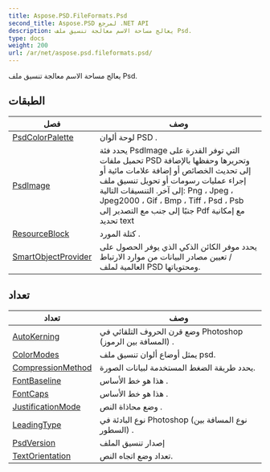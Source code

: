 ```yaml
---
title: Aspose.PSD.FileFormats.Psd
second_title: Aspose.PSD لمرجع .NET API
description: يعالج مساحة الاسم معالجة تنسيق ملف Psd.
type: docs
weight: 200
url: /ar/net/aspose.psd.fileformats.psd/
---
```

يعالج مساحة الاسم معالجة تنسيق ملف Psd.

## الطبقات

| فصل | وصف |
| --- | --- |
| [PsdColorPalette](./psdcolorpalette/) | لوحة ألوان PSD . |
| [PsdImage](./psdimage/) | يحدد فئة PsdImage التي توفر القدرة على تحميل ملفات PSD وتحريرها وحفظها بالإضافة إلى تحديث الخصائص أو إضافة علامات مائية أو إجراء عمليات رسومات أو تحويل تنسيق ملف إلى آخر. التنسيقات التالية: Png ، Jpeg ، Jpeg2000 ، Gif ، Bmp ، Tiff ، Psd ، Psb جنبًا إلى جنب مع التصدير إلى Pdf مع إمكانية تحديد text |
| [ResourceBlock](./resourceblock/) | كتلة المورد . |
| [SmartObjectProvider](./smartobjectprovider/) | يحدد موفر الكائن الذكي الذي يوفر الحصول على / تعيين مصادر البيانات من موارد الارتباط العالمية لملف PSD ومحتوياتها. |
## تعداد

| تعداد | وصف |
| --- | --- |
| [AutoKerning](./autokerning/) | وضع قرن الحروف التلقائي في Photoshop (المسافة بين الرموز) . |
| [ColorModes](./colormodes/) | يمثل أوضاع ألوان تنسيق ملف psd. |
| [CompressionMethod](./compressionmethod/) | يحدد طريقة الضغط المستخدمة لبيانات الصورة. |
| [FontBaseline](./fontbaseline/) | هذا هو خط الأساس . |
| [FontCaps](./fontcaps/) | هذا هو خط الأساس . |
| [JustificationMode](./justificationmode/) | وضع محاذاة النص . |
| [LeadingType](./leadingtype/) | نوع البادئة في Photoshop (نوع المسافة بين السطور) . |
| [PsdVersion](./psdversion/) | إصدار تنسيق الملف |
| [TextOrientation](./textorientation/) | تعداد وضع اتجاه النص. |


